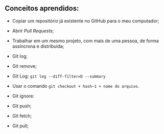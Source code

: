 ## Conceitos aprendidos:

* Copiar um repositório já existente no GitHub para o meu computador;

* Abrir _Pull Requests_;

* Trabalhar em um mesmo projeto, com mais de uma pessoa, de forma assíncrona e distribuída;

* Git log;

* Git remove;

* Git Log: `git log --diff-filter=D --summary`

* Usar o comando `git checkout + hash~1 + nome do arquivo`.

* Git ignore:

* Git push;

* Git fetch;

* Git pull;

